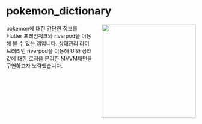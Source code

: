 # pokemon_dictionary

<img style="float: right; width:250px; margin-left:24px" src="snapshot/snapshot_20230303.gif">
pokemon에 대한 간단한 정보를 Flutter 프레임워크와 riverpod을 이용해 볼 수 있는 앱입니다. 상태관리 라이브러리인 riverpod을 이용해 UI와 상태값에 대한 로직을 분리한 MVVM패턴을 구현하고자 노력했습니다.


